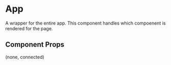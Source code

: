 # App

A wrapper for the entire app. This component handles which compoenent is rendered for the page.

## Component Props
(none, connected)

